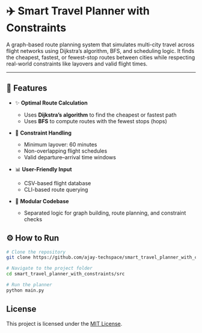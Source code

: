 # ✈️ Smart Travel Planner with Constraints

A graph-based route planning system that simulates multi-city travel across flight networks using Dijkstra’s algorithm, BFS, and scheduling logic. It finds the cheapest, fastest, or fewest-stop routes between cities while respecting real-world constraints like layovers and valid flight times.

---

## 🚀 Features

- ✨ **Optimal Route Calculation**
  - Uses **Dijkstra’s algorithm** to find the cheapest or fastest path
  - Uses **BFS** to compute routes with the fewest stops (hops)

- 🧠 **Constraint Handling**
  - Minimum layover: 60 minutes
  - Non-overlapping flight schedules
  - Valid departure–arrival time windows

- 📊 **User-Friendly Input**
  - CSV-based flight database
  - CLI-based route querying

- 🔧 **Modular Codebase**
  - Separated logic for graph building, route planning, and constraint checks


## ⚙️ How to Run

```bash
# Clone the repository
git clone https://github.com/ajay-techspace/smart_travel_planner_with_constraints.git

# Navigate to the project folder
cd smart_travel_planner_with_constraints/src

# Run the planner
python main.py
```


## License

This project is licensed under the [MIT License](./LICENSE).

